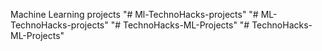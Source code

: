 Machine Learning projects "# Ml-TechnoHacks-projects" 
"# ML-TechnoHacks-projects" 
"# TechnoHacks-ML-Projects" 
"# TechnoHacks-ML-Projects" 
